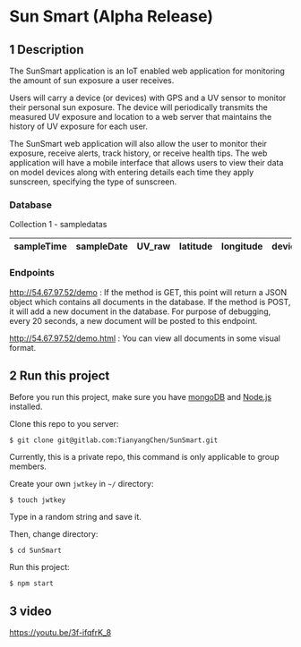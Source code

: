 # Sun Smart (Alpha Release)

## 1 Description

The SunSmart application is an IoT enabled web application for monitoring the amount of sun exposure a user receives. 

Users will carry a device (or devices) with GPS and a UV sensor to monitor their personal sun exposure. The device will periodically transmits the measured UV exposure and location to a web server that maintains the history of UV exposure for each user.

The SunSmart web application will also allow the user to monitor their exposure, receive alerts, track history, or receive health tips. The web application will have a mobile interface that allows users to view their data on model devices along with entering details each time they apply sunscreen, specifying the type of sunscreen.

### Database

Collection 1 - sampledatas

| sampleTime | sampleDate | UV_raw | latitude | longitude | deviceID |
| :--: | :--: | :--: | :--: | :--: | :--: |

### Endpoints

<a href="http://54.67.97.52/demo">http://54.67.97.52/demo</a> : If the method is GET, this point will return a JSON object which contains all documents in the database. If the method is POST, it will add a new document in the database. For purpose of debugging, every 20 seconds, a new document will be posted to this endpoint.

<a href="http://54.67.97.52/demo.html">http://54.67.97.52/demo.html</a> : You can view all documents in some visual format. 

## 2 Run this project

Before you run this project, make sure you have <a href="https://www.mongodb.com/">mongoDB</a> and <a href="https://nodejs.org/en/">Node.js</a> installed.

Clone this repo to you server:

`$ git clone git@gitlab.com:TianyangChen/SunSmart.git`

Currently, this is a private repo, this command is only applicable to group members.

Create your own `jwtkey` in `~/` directory:

`$ touch jwtkey`

Type in a random string and save it.

Then, change directory:

`$ cd SunSmart`

Run this project:

`$ npm start`

## 3 video

<a href="https://youtu.be/3f-ifqfrK_8">https://youtu.be/3f-ifqfrK_8</a>


